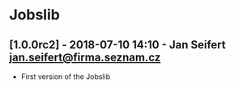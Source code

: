 # Jobslib

## [1.0.0rc2] - 2018-07-10 14:10 - Jan Seifert <jan.seifert@firma.seznam.cz>
- First version of the Jobslib
